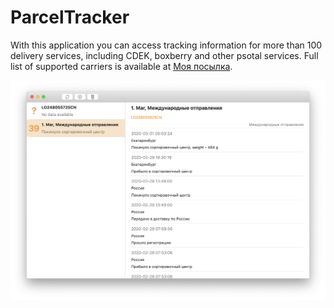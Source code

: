 # ParcelTracker

With this application you can access tracking information for more than 100 delivery services, including CDEK, boxberry and other psotal services. Full list of supported carriers is available at [Моя посылка](https://moyaposylka.ru).

![](screenshot.png)